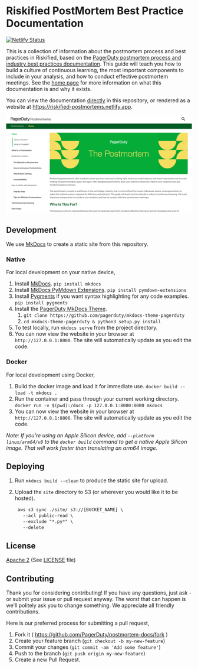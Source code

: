 # Riskified PostMortem Best Practice Documentation
[![Netlify Status](https://api.netlify.com/api/v1/badges/435d9a10-b0be-41e0-b63f-eed4dd329b85/deploy-status)](https://app.netlify.com/sites/riskified-postmortems/deploys)

This is a collection of information about the postmortem process and best practices in Riskified, based on the [PagerDuty postmortem process and industry best practices documentation](https://postmortems.pagerduty.com). This guide will teach you how to build a culture of continuous learning, the most important components to include in your analysis, and how to conduct effective postmortem meetings. See the [home page](docs/index.md) for more information on what this documentation is and why it exists.

You can view the documentation [directly](docs/index.md) in this repository, or rendered as a website at https://riskified-postmortems.netlify.app.

[![PagerDuty Postmortems Documentation](screenshot.png)](https://postmortems.pagerduty.com)

## Development
We use [MkDocs](http://www.mkdocs.org/) to create a static site from this repository.

### Native
For local development on your native device,

1. Install [MkDocs](http://www.mkdocs.org/#installation). `pip install mkdocs`
1. Install [MkDocs PyMdown Extensions](https://squidfunk.github.io/mkdocs-material/extensions/pymdown/). `pip install pymdown-extensions`
1. Install [Pygments](https://pygments.org/) if you want syntax highlighting for any code examples. `pip install pygments`
1. Install the [PagerDuty MkDocs Theme](https://github.com/pagerduty/mkdocs-theme-pagerduty).
    1. `git clone https://github.com/pagerduty/mkdocs-theme-pagerduty`
    1. `cd mkdocs-theme-pagerduty & python3 setup.py install`
1. To test locally, run `mkdocs serve` from the project directory.
1. You can now view the website in your browser at `http://127.0.0.1:8000`. The site will automatically update as you edit the code.

### Docker
For local development using Docker,

1. Build the docker image and load it for immediate use. `docker build --load -t mkdocs .`
1. Run the container and pass through your current working directory. `docker run -v $(pwd):/docs -p 127.0.0.1:8000:8000 mkdocs`
1. You can now view the website in your browser at `http://127.0.0.1:8000`. The site will automatically update as you edit the code.

_Note: If you're using an Apple Silicon device, add `--platform linux/arm64/v8` to the `docker build` command to get a native Apple Silicon image. That will work faster than translating an arm64 image._

## Deploying
1. Run `mkdocs build --clean` to produce the static site for upload.
1. Upload the `site` directory to S3 (or wherever you would like it to be hosted).

        aws s3 sync ./site/ s3://[BUCKET_NAME] \
          --acl public-read \
          --exclude "*.py*" \
          --delete

## License
[Apache 2](http://www.apache.org/licenses/LICENSE-2.0) (See [LICENSE](LICENSE) file)

## Contributing
Thank you for considering contributing! If you have any questions, just ask - or submit your issue or pull request anyway. The worst that can happen is we'll politely ask you to change something. We appreciate all friendly contributions.

Here is our preferred process for submitting a pull request,

1. Fork it ( https://github.com/PagerDuty/postmortem-docs/fork )
1. Create your feature branch (`git checkout -b my-new-feature`)
1. Commit your changes (`git commit -am 'Add some feature'`)
1. Push to the branch (`git push origin my-new-feature`)
1. Create a new Pull Request.
